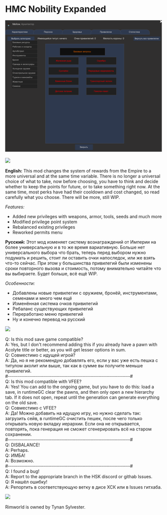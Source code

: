 # HMC Nobility Expanded

![Preview](/preview.png?raw=true "Preview")<br><br>
<img src="https://i.imgur.com/svEwA2k.png">

**English:**
This mod changes the system of rewards from the Empire to a more universal and at the same time variable. There is no longer a universal choice of what to take, now before choosing, you have to think and decide whether to keep the points for future, or to take something right now. At the same time, most perks have had their cooldown and cost changed, so read carefully what you choose. There will be more, still WIP.

*Features:*
* Added new privileges with weapons, armor, tools, seeds and much more
* Modified privilege point system
* Rebalanced existing privileges 
* Reworked permits menu

**Русский:**
Этот мод изменяет систему вознаграждений от Империи на более универсальную и в то же время вариативную.  Больше нет универсального выбора что брать, теперь перед выбором нужно подумать и решить, стоит ли оставить очки напоследок, или же взять что-то сейчас. При этом у большинства привилегий были изменены сроки повторного вызова и стоимость, потому внимательно читайте что вы выбираете. Будет больше, всё ещё WIP.

*Особенности:*
* Добавлены новые привилегии с оружием, бронёй, инструментами, семенами и много чем ещё
* Изменённая система очков привилегий
* Ребаланс существующих привилегий
* Переработано меню привилегий
* Ну и конечно перевод на русский

<img src="https://i.imgur.com/5KVUmeE.png">

Q: Is this mod save game compatible?<br>
A: Yes, but I don't recommend adding this if you already have a pawn with Acolyte title or better, as you will get lesser options in sum.<br>
Q: Совместимо с идущей игрой?<br>
A: Да, но я не рекомендую добавлять его, если у вас уже есть пешка с титулом аколит или выше, так как в сумме вы получите меньше привилегий.<br>
#-------------------------------------------------------------#<br>
Q: Is this mod compatible with VFEE?<br>
A: Yes! You can add to the ongoing game, but you have to do this: load a save, in runtimeGC clear the pawns, and then only open a new hierarchy tab. If it does not open, repeat until the generation can generate everything on the old save.<br>
Q: Совместимо с VFEE?<br>
A: Да! Можно добавить на идущую игру, но нужно сделать так: загрузить сейв, в runtimeGC очистить пешек, после чего только открывать новую вкладку иерархии. Если она не открывается, повторять, пока генерация не сможет сгенерировать всё на старом сохранении.<br>
#-------------------------------------------------------------#<br>
Q: DISBALANCE!<br>
A: Perhaps.<br>
Q: ИМБА!<br>
A: Возможно.<br>
#-------------------------------------------------------------#<br>
Q: I found a bug!<br>
A: Report to the appropriate branch in the HSK discord or githab Issues.<br>
Q: Я нашёл ошибку!<br>
A: Репортить в соответствующую ветку в дисе ХСК или в Issues гитхаба.<br>

<img src="https://i.imgur.com/fdngbbh.png">

Rimworld is owned by Tynan Sylvester.<br>
